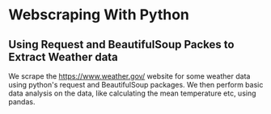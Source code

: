 # Webscraping With Python

## Using Request and BeautifulSoup Packes to Extract Weather data
We scrape the https://www.weather.gov/ website for some weather data using python's request and BeautifulSoup packages. We then perform basic data analysis on the data, like calculating the mean temperature etc, using pandas. 
